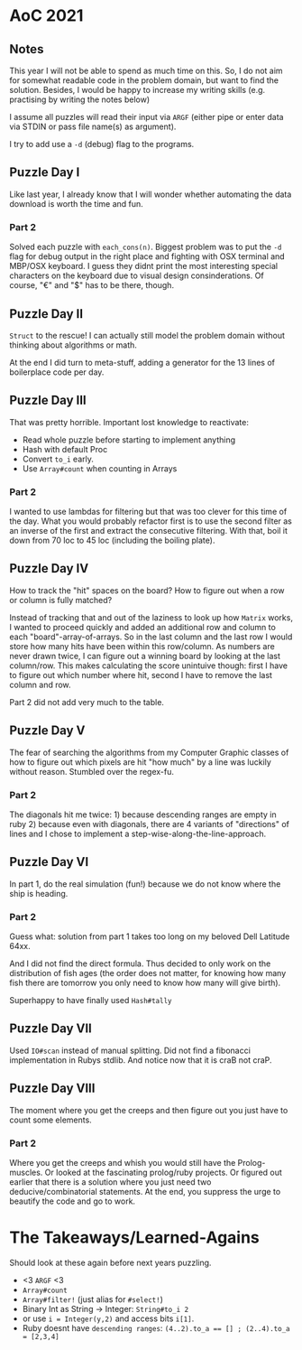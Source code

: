 # AoC 2021

## Notes

This year I will not be able to spend as much time on this. So, I do not aim
for somewhat readable code in the problem domain, but want to find the
solution. Besides, I would be happy to increase my writing skills (e.g.
practising by
writing the notes below)

I assume all puzzles will read their input via `ARGF` (either pipe or enter data via
STDIN  or pass file name(s) as argument).

I try to add use a `-d` (debug) flag to the programs.

## Puzzle Day I

Like last year, I already know that I will wonder whether automating the data
download is worth the time and fun.

### Part 2

Solved each puzzle with `each_cons(n)`.
Biggest problem was to put the `-d` flag for debug output in the right place
and fighting with OSX terminal and MBP/OSX keyboard. I guess they didnt print
the most interesting special characters on the keyboard due to visual design
consinderations. Of course, "€" and "$" has to be there, though.

## Puzzle Day II

`Struct` to the rescue! I can actually still model the problem domain without
thinking about algorithms or math.

At the end I did turn to meta-stuff, adding a generator for the 13 lines of
boilerplace code per day.

## Puzzle Day III

That was pretty horrible. Important lost knowledge to reactivate:
  * Read whole puzzle before starting to implement anything
  * Hash with default Proc
  * Convert `to_i` early.
  * Use `Array#count` when counting in Arrays

### Part 2

I wanted to use lambdas for filtering but that was too clever for this time of
the day. What you would probably refactor first is to use the second filter as an
inverse of the first and extract the consecutive filtering.
With that, boil it down from 70 loc to 45 loc (including the boiling plate).

## Puzzle Day IV

How to track the "hit" spaces on the board? How to figure out when a row or
column is fully matched?

Instead of tracking that and out of the laziness to look up how `Matrix` works,
I wanted to proceed quickly and added an additional row and column to each
"board"-array-of-arrays. So in the last column and the last row I would store
how many hits have been within this row/column. As numbers are never drawn
twice, I can figure out a winning board by looking at the last column/row.
This makes calculating the score unintuive though: first I have to figure out
which number where hit, second I have to remove the last column and row.

Part 2 did not add very much to the table.

## Puzzle Day V

The fear of searching the algorithms from my Computer Graphic classes of how to
figure out which pixels are hit "how much" by a line was luckily without
reason. Stumbled over the regex-fu.

### Part 2

The diagonals hit me twice: 1) because descending ranges are empty in ruby 2)
because even with diagonals, there are 4 variants of "directions" of lines and I
chose to implement a step-wise-along-the-line-approach.

## Puzzle Day VI

In part 1, do the real simulation (fun!)
because we do not know where the ship is heading.

### Part 2

Guess what: solution from part 1 takes too long on my beloved Dell Latitude
64xx.

And I did not find the direct formula. Thus decided to only work on the distribution
of fish ages (the order does not matter, for knowing how many fish there are
tomorrow you only need to know how many will give birth).

Superhappy to have finally used `Hash#tally`

## Puzzle Day VII

Used `IO#scan` instead of manual splitting.
Did not find a fibonacci implementation in Rubys stdlib. And notice now that it
is craB not craP.

## Puzzle Day VIII

The moment where you get the creeps and then figure out you just have to count
some elements.

### Part 2

Where you get the creeps and whish you would still have the Prolog-muscles. Or
looked at the fascinating prolog/ruby projects. Or figured out earlier that
there is a solution where you just need two deducive/combinatorial statements.
At the end, you suppress the urge to beautify the code and go to work.

# The Takeaways/Learned-Agains

Should look at these again before next years puzzling.

* <3 `ARGF` <3
* `Array#count`
* `Array#filter!` (just alias for `#select!`)
* Binary Int as String -> Integer: `String#to_i 2`
* or use `i = Integer(y,2)` and access bits `i[1]`.
* Ruby doesnt have `descending ranges`: `(4..2).to_a == [] ; (2..4).to_a =
  [2,3,4]`
